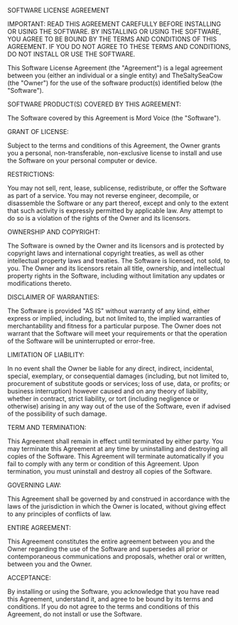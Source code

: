 SOFTWARE LICENSE AGREEMENT

IMPORTANT: READ THIS AGREEMENT CAREFULLY BEFORE INSTALLING OR USING THE SOFTWARE. BY INSTALLING OR USING THE SOFTWARE, YOU AGREE TO BE BOUND BY THE TERMS AND CONDITIONS OF THIS AGREEMENT. IF YOU DO NOT AGREE TO THESE TERMS AND CONDITIONS, DO NOT INSTALL OR USE THE SOFTWARE.

This Software License Agreement (the "Agreement") is a legal agreement between you (either an individual or a single entity) and TheSaltySeaCow (the "Owner") for the use of the software product(s) identified below (the "Software").

SOFTWARE PRODUCT(S) COVERED BY THIS AGREEMENT:

The Software covered by this Agreement is Mord Voice (the "Software").

GRANT OF LICENSE:

Subject to the terms and conditions of this Agreement, the Owner grants you a personal, non-transferable, non-exclusive license to install and use the Software on your personal computer or device.

RESTRICTIONS:

You may not sell, rent, lease, sublicense, redistribute, or offer the Software as part of a service. You may not reverse engineer, decompile, or disassemble the Software or any part thereof, except and only to the extent that such activity is expressly permitted by applicable law. Any attempt to do so is a violation of the rights of the Owner and its licensors.

OWNERSHIP AND COPYRIGHT:

The Software is owned by the Owner and its licensors and is protected by copyright laws and international copyright treaties, as well as other intellectual property laws and treaties. The Software is licensed, not sold, to you. The Owner and its licensors retain all title, ownership, and intellectual property rights in the Software, including without limitation any updates or modifications thereto.

DISCLAIMER OF WARRANTIES:

The Software is provided "AS IS" without warranty of any kind, either express or implied, including, but not limited to, the implied warranties of merchantability and fitness for a particular purpose. The Owner does not warrant that the Software will meet your requirements or that the operation of the Software will be uninterrupted or error-free.

LIMITATION OF LIABILITY:

In no event shall the Owner be liable for any direct, indirect, incidental, special, exemplary, or consequential damages (including, but not limited to, procurement of substitute goods or services; loss of use, data, or profits; or business interruption) however caused and on any theory of liability, whether in contract, strict liability, or tort (including negligence or otherwise) arising in any way out of the use of the Software, even if advised of the possibility of such damage.

TERM AND TERMINATION:

This Agreement shall remain in effect until terminated by either party. You may terminate this Agreement at any time by uninstalling and destroying all copies of the Software. This Agreement will terminate automatically if you fail to comply with any term or condition of this Agreement. Upon termination, you must uninstall and destroy all copies of the Software.

GOVERNING LAW:

This Agreement shall be governed by and construed in accordance with the laws of the jurisdiction in which the Owner is located, without giving effect to any principles of conflicts of law.

ENTIRE AGREEMENT:

This Agreement constitutes the entire agreement between you and the Owner regarding the use of the Software and supersedes all prior or contemporaneous communications and proposals, whether oral or written, between you and the Owner.

ACCEPTANCE:

By installing or using the Software, you acknowledge that you have read this Agreement, understand it, and agree to be bound by its terms and conditions. If you do not agree to the terms and conditions of this Agreement, do not install or use the Software.
